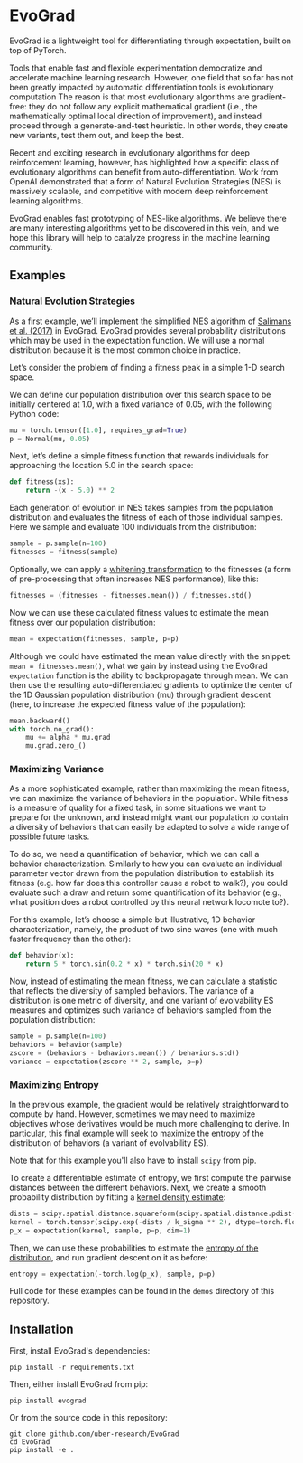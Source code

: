 # EvoGrad

EvoGrad is a lightweight tool for differentiating through expectation,
built on top of PyTorch.

Tools that enable fast and flexible experimentation democratize and accelerate machine learning research.
However, one field that so far has not been greatly impacted by automatic differentiation tools is evolutionary computation
The reason is that most evolutionary algorithms are gradient-free:
they do not follow any explicit mathematical gradient (i.e., the mathematically optimal local direction of improvement), and instead proceed through a generate-and-test heuristic.
In other words, they create new variants, test them out, and keep the best.

Recent and exciting research in evolutionary algorithms for deep reinforcement learning, however, has highlighted how a specific class of evolutionary algorithms can benefit from auto-differentiation.
Work from OpenAI demonstrated that a form of Natural Evolution Strategies (NES) is massively scalable, and competitive with modern deep reinforcement learning algorithms.

EvoGrad enables fast prototyping of NES-like algorithms.
We believe there are many interesting algorithms yet to be discovered in this vein, and we hope this library will help to catalyze progress in the machine learning community.

## Examples
### Natural Evolution Strategies
As a first example, we’ll implement the simplified NES algorithm of [Salimans et al. (2017)](https://openai.com/blog/evolution-strategies/) in EvoGrad.
EvoGrad provides several probability distributions which may be used in the expectation function.
We will use a normal distribution because it is the most common choice in practice.

Let’s consider the problem of finding a fitness peak in a simple 1-D search space.

We can define our population distribution over this search space to be initially centered at 1.0, with a fixed variance of 0.05, with the following Python code:

```python
mu = torch.tensor([1.0], requires_grad=True)
p = Normal(mu, 0.05)
```

Next, let’s define a simple fitness function that rewards individuals for approaching the location 5.0 in the search space:

```python
def fitness(xs):
	return -(x - 5.0) ** 2
```

Each generation of evolution in NES takes samples from the population distribution and evaluates the fitness of each of those individual samples. Here we sample and evaluate 100 individuals from the distribution:

```python
sample = p.sample(n=100)
fitnesses = fitness(sample)
```

Optionally, we can apply a [whitening transformation](https://en.wikipedia.org/wiki/Whitening_transformation) to the fitnesses (a form of pre-processing that often increases NES performance), like this:

```python
fitnesses = (fitnesses - fitnesses.mean()) / fitnesses.std()
```

Now we can use these calculated fitness values to estimate the mean fitness over our population distribution:

```python
mean = expectation(fitnesses, sample, p=p)
```

Although we could have estimated the mean value directly with the snippet:
`mean = fitnesses.mean()`, what we gain by instead using the EvoGrad `expectation` function is the ability to backpropagate through mean.
We can then use the resulting auto-differentiated gradients to optimize the center of the 1D Gaussian population distribution (mu) through gradient descent (here, to increase the expected fitness value of the population):

```python
mean.backward()
with torch.no_grad():
	mu += alpha * mu.grad
	mu.grad.zero_()
```

### Maximizing Variance
As a more sophisticated example, rather than maximizing the mean fitness, we can maximize the variance of behaviors in the population.
While fitness is a measure of quality for a fixed task, in some situations we want to prepare for the unknown, and instead might want our population to contain a diversity of behaviors that can easily be adapted to solve a wide range of possible future tasks.

To do so, we need a quantification of behavior, which we can call a behavior characterization. Similarly to how you can evaluate an individual parameter vector drawn from the population distribution to establish its fitness (e.g. how far does this controller cause a robot to walk?), you could evaluate such a draw and return some quantification of its behavior (e.g., what position does a robot controlled by this neural network locomote to?).

For this example, let’s choose a simple but illustrative, 1D behavior characterization, namely, the product of two sine waves (one with much faster frequency than the other):

```python
def behavior(x):
	return 5 * torch.sin(0.2 * x) * torch.sin(20 * x)
```

Now, instead of estimating the mean fitness, we can calculate a statistic that reflects the diversity of sampled behaviors. The variance of a distribution is one metric of diversity, and one variant of evolvability ES measures and optimizes such variance of behaviors sampled from the population distribution:

```python
sample = p.sample(n=100)
behaviors = behavior(sample)
zscore = (behaviors - behaviors.mean()) / behaviors.std()
variance = expectation(zscore ** 2, sample, p=p)
```

### Maximizing Entropy
In the previous example, the gradient would be relatively straightforward to compute by hand.
However, sometimes we may need to maximize objectives whose derivatives would be much more challenging to derive.
In particular, this final example will seek to maximize the entropy of the distribution of behaviors (a variant of evolvability ES).

Note that for this example you'll also have to install `scipy` from pip.

To create a differentiable estimate of entropy, we first compute the pairwise distances between the different behaviors.
Next, we create a smooth probability distribution by fitting a [kernel density estimate](https://en.wikipedia.org/wiki/Kernel_density_estimation):

```python
dists = scipy.spatial.distance.squareform(scipy.spatial.distance.pdist(behaviors, "sqeuclidean"))
kernel = torch.tensor(scipy.exp(-dists / k_sigma ** 2), dtype=torch.float32)
p_x = expectation(kernel, sample, p=p, dim=1)
```

Then, we can use these probabilities to estimate the [entropy of the distribution](https://en.wikipedia.org/wiki/Entropy_(information_theory)), and run gradient descent on it as before:

```python
entropy = expectation(-torch.log(p_x), sample, p=p)
```

Full code for these examples can be found in the `demos` directory of
this repository.

## Installation
First, install EvoGrad's dependencies:
```
pip install -r requirements.txt
```

Then, either install EvoGrad from pip:
```
pip install evograd
```
Or from the source code in this repository:
```
git clone github.com/uber-research/EvoGrad
cd EvoGrad
pip install -e .
```
